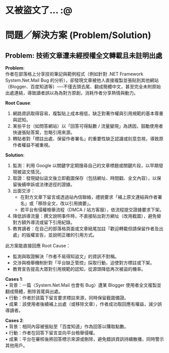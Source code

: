 # 又被盜文了... :@

# 問題／解決方案 (Problem/Solution)

## Problem: 技術文章遭未經授權全文轉載且未註明出處

**Problem**:  
作者在部落格上分享技術筆記與範例程式（例如針對 .NET Framework System.Net.Mail Bug 的分析），卻發現文章被他人直接複製並張貼到其他網站（Blogger、百度知道等）──不僅去頭去尾、翻成簡體中文，甚至完全未附原始出處連結，導致讀者誤以為為對方原創，消耗作者分享熱情與動力。

**Root Cause**:  
1. 網路資訊取得容易，複製貼上成本極低，缺乏對著作權與引用規範的基本尊重與認知。  
2. 某些平台（如問答網站）以「回答可得點數 / 流量變現」為誘因，鼓勵使用者快速張貼答案，忽略引用來源。  
3. 轉貼者對「標註出處、保留作者署名」的重要性缺乏認識或刻意忽視，導致原作者權益不被重視。

**Solution**:  
1. 監測：利用 Google 以關鍵字定期搜尋自己的文章標題或關鍵片段，以早期發現被盜文情況。  
2. 取證：發現疑似盜文後立即截圖保存（包括網址、時間戳、全文內容），以保留後續申訴或法律途徑的證據。  
3. 出面交涉：  
   - 在對方文章下留言或透過站內信聯絡，禮貌要求「補上原文連結與作者署名」或「移除全文，改以引用摘要」。  
   - 若平台有侵權檢舉流程（DMCA / 站方客服），依流程提交證據要求下架。  
4. 降低誤導流量：撰文說明事件時，不直接貼出對方網址（改用截圖），避免替對方額外導流或留下引用紀錄。  
5. 教育讀者：在自己的部落格頁面或文章結尾加註「歡迎轉載但請保留作者及出處」的版權宣告，並說明正確的引用方式。  

此方案能直接回應 Root Cause：  
- 監測與取證解決「作者不易得知盜文」的資訊不對稱。  
- 交涉與檢舉機制針對「平台缺乏管控」採取行動，迫使對方標註或下架。  
- 教育宣告提高大眾對引用規範的認知，從源頭降低再次被盜的機率。  

**Cases 1**:  
• 背景：一篇〈System.Net.Mail 也會有 Bug〉遭某 Blogger 使用者全文複製並翻成簡體，刪除首尾與出處。  
• 行動：作者於該篇下留言要求標註來源，同時保留截圖備證。  
• 成果：該使用者後續補上出處（或移除文章），作者成功取回應有權益，減少誤導讀者。  

**Cases 2**:  
• 背景：相同內容被張貼至「百度知道」作為回答以賺取點數。  
• 行動：作者在回答下留言並向平台檢舉侵權。  
• 成果：平台在審核後將回答標示來源或刪除，避免錯誤資訊持續散播，同時警示其他用戶。